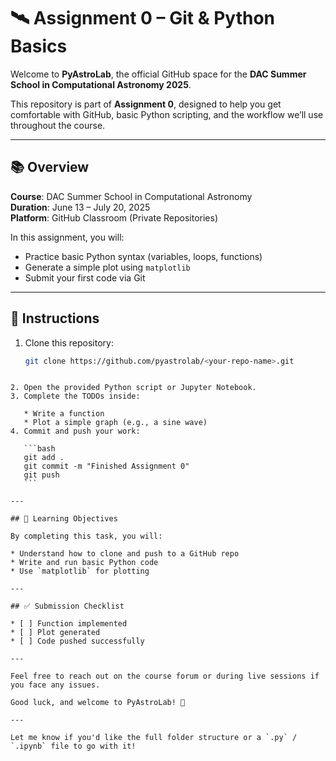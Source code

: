 
# 🛰️ Assignment 0 – Git & Python Basics

Welcome to **PyAstroLab**, the official GitHub space for the **DAC Summer School in Computational Astronomy 2025**.

This repository is part of **Assignment 0**, designed to help you get comfortable with GitHub, basic Python scripting, and the workflow we’ll use throughout the course.

---

## 📚 Overview

**Course**: DAC Summer School in Computational Astronomy  
**Duration**: June 13 – July 20, 2025  
**Platform**: GitHub Classroom (Private Repositories)

In this assignment, you will:
- Practice basic Python syntax (variables, loops, functions)
- Generate a simple plot using `matplotlib`
- Submit your first code via Git

---

## 📝 Instructions

1. Clone this repository:
   ```bash
   git clone https://github.com/pyastrolab/<your-repo-name>.git
````

2. Open the provided Python script or Jupyter Notebook.
3. Complete the TODOs inside:

   * Write a function
   * Plot a simple graph (e.g., a sine wave)
4. Commit and push your work:

   ```bash
   git add .
   git commit -m "Finished Assignment 0"
   git push
   ```

---

## 🎯 Learning Objectives

By completing this task, you will:

* Understand how to clone and push to a GitHub repo
* Write and run basic Python code
* Use `matplotlib` for plotting

---

## ✅ Submission Checklist

* [ ] Function implemented
* [ ] Plot generated
* [ ] Code pushed successfully

---

Feel free to reach out on the course forum or during live sessions if you face any issues.

Good luck, and welcome to PyAstroLab! 🌌

---

Let me know if you'd like the full folder structure or a `.py` / `.ipynb` file to go with it!

